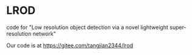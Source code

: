 # LROD
code for "Low resolution object detection via a novel lightweight super-resolution network"

Our code is at https://gitee.com/tangjian2344/lrod
